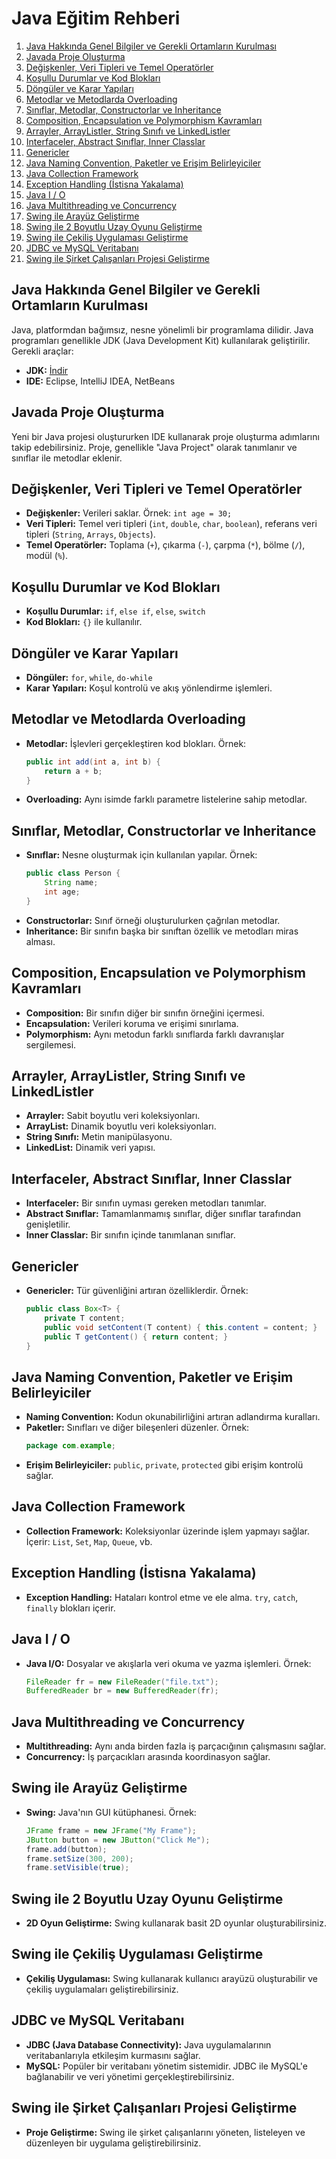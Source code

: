 # Java Eğitim Rehberi

1. [Java Hakkında Genel Bilgiler ve Gerekli Ortamların Kurulması](#java-hakkında-genel-bilgiler-ve-gerekli-ortamların-kurulması)
2. [Javada Proje Oluşturma](#javada-proje-oluşturma)
3. [Değişkenler, Veri Tipleri ve Temel Operatörler](#değişkenler-veri-tipleri-ve-temel-operatörler)
4. [Koşullu Durumlar ve Kod Blokları](#koşullu-durumlar-ve-kod-blokları)
5. [Döngüler ve Karar Yapıları](#döngüler-ve-karar-yapıları)
6. [Metodlar ve Metodlarda Overloading](#metodlar-ve-metodlarda-overloading)
7. [Sınıflar, Metodlar, Constructorlar ve Inheritance](#sınıflar-metodlar-constructorlar-ve-inheritance)
8. [Composition, Encapsulation ve Polymorphism Kavramları](#composition-encapsulation-ve-polymorphism-kavramları)
9. [Arrayler, ArrayListler, String Sınıfı ve LinkedListler](#arrayler-arraylistler-string-sınıfı-ve-linkedlistler)
10. [Interfaceler, Abstract Sınıflar, Inner Classlar](#interfaceler-abstract-sınıflar-inner-classlar)
11. [Genericler](#genericler)
12. [Java Naming Convention, Paketler ve Erişim Belirleyiciler](#java-naming-convention-paketler-ve-erişim-belirleyiciler)
13. [Java Collection Framework](#java-collection-framework)
14. [Exception Handling (İstisna Yakalama)](#exception-handling-istisna-yakalama)
15. [Java I / O](#java-i-o)
16. [Java Multithreading ve Concurrency](#java-multithreading-ve-concurrency)
17. [Swing ile Arayüz Geliştirme](#swing-ile-arayüz-geliştirme)
18. [Swing ile 2 Boyutlu Uzay Oyunu Geliştirme](#swing-ile-2-boyutlu-uzay-oyunu-geliştirme)
19. [Swing ile Çekiliş Uygulaması Geliştirme](#swing-ile-çekiliş-uygulaması-geliştirme)
20. [JDBC ve MySQL Veritabanı](#jdbc-ve-mysql-veritabanı)
21. [Swing ile Şirket Çalışanları Projesi Geliştirme](#swing-ile-şirket-çalışanları-projesi-geliştirme)

## Java Hakkında Genel Bilgiler ve Gerekli Ortamların Kurulması

Java, platformdan bağımsız, nesne yönelimli bir programlama dilidir. Java programları genellikle JDK (Java Development Kit) kullanılarak geliştirilir. Gerekli araçlar:
- **JDK:** [İndir](https://www.oracle.com/java/technologies/javase-jdk11-downloads.html)
- **IDE:** Eclipse, IntelliJ IDEA, NetBeans

## Javada Proje Oluşturma

Yeni bir Java projesi oluştururken IDE kullanarak proje oluşturma adımlarını takip edebilirsiniz. Proje, genellikle "Java Project" olarak tanımlanır ve sınıflar ile metodlar eklenir.

## Değişkenler, Veri Tipleri ve Temel Operatörler

- **Değişkenler:** Verileri saklar. Örnek: `int age = 30;`
- **Veri Tipleri:** Temel veri tipleri (`int`, `double`, `char`, `boolean`), referans veri tipleri (`String`, `Arrays`, `Objects`).
- **Temel Operatörler:** Toplama (`+`), çıkarma (`-`), çarpma (`*`), bölme (`/`), modül (`%`).

## Koşullu Durumlar ve Kod Blokları

- **Koşullu Durumlar:** `if`, `else if`, `else`, `switch`
- **Kod Blokları:** `{}` ile kullanılır.

## Döngüler ve Karar Yapıları

- **Döngüler:** `for`, `while`, `do-while`
- **Karar Yapıları:** Koşul kontrolü ve akış yönlendirme işlemleri.

## Metodlar ve Metodlarda Overloading

- **Metodlar:** İşlevleri gerçekleştiren kod blokları. Örnek:
  ```java
  public int add(int a, int b) {
      return a + b;
  }
  ```
- **Overloading:** Aynı isimde farklı parametre listelerine sahip metodlar.

## Sınıflar, Metodlar, Constructorlar ve Inheritance

- **Sınıflar:** Nesne oluşturmak için kullanılan yapılar. Örnek:
  ```java
  public class Person {
      String name;
      int age;
  }
  ```
- **Constructorlar:** Sınıf örneği oluşturulurken çağrılan metodlar.
- **Inheritance:** Bir sınıfın başka bir sınıftan özellik ve metodları miras alması.

## Composition, Encapsulation ve Polymorphism Kavramları

- **Composition:** Bir sınıfın diğer bir sınıfın örneğini içermesi.
- **Encapsulation:** Verileri koruma ve erişimi sınırlama.
- **Polymorphism:** Aynı metodun farklı sınıflarda farklı davranışlar sergilemesi.

## Arrayler, ArrayListler, String Sınıfı ve LinkedListler

- **Arrayler:** Sabit boyutlu veri koleksiyonları.
- **ArrayList:** Dinamik boyutlu veri koleksiyonları.
- **String Sınıfı:** Metin manipülasyonu.
- **LinkedList:** Dinamik veri yapısı.

## Interfaceler, Abstract Sınıflar, Inner Classlar

- **Interfaceler:** Bir sınıfın uyması gereken metodları tanımlar.
- **Abstract Sınıflar:** Tamamlanmamış sınıflar, diğer sınıflar tarafından genişletilir.
- **Inner Classlar:** Bir sınıfın içinde tanımlanan sınıflar.

## Genericler

- **Genericler:** Tür güvenliğini artıran özelliklerdir. Örnek:
  ```java
  public class Box<T> {
      private T content;
      public void setContent(T content) { this.content = content; }
      public T getContent() { return content; }
  }
  ```

## Java Naming Convention, Paketler ve Erişim Belirleyiciler

- **Naming Convention:** Kodun okunabilirliğini artıran adlandırma kuralları.
- **Paketler:** Sınıfları ve diğer bileşenleri düzenler. Örnek:
  ```java
  package com.example;
  ```
- **Erişim Belirleyiciler:** `public`, `private`, `protected` gibi erişim kontrolü sağlar.

## Java Collection Framework

- **Collection Framework:** Koleksiyonlar üzerinde işlem yapmayı sağlar. İçerir: `List`, `Set`, `Map`, `Queue`, vb.

## Exception Handling (İstisna Yakalama)

- **Exception Handling:** Hataları kontrol etme ve ele alma. `try`, `catch`, `finally` blokları içerir.

## Java I / O

- **Java I/O:** Dosyalar ve akışlarla veri okuma ve yazma işlemleri. Örnek:
  ```java
  FileReader fr = new FileReader("file.txt");
  BufferedReader br = new BufferedReader(fr);
  ```

## Java Multithreading ve Concurrency

- **Multithreading:** Aynı anda birden fazla iş parçacığının çalışmasını sağlar.
- **Concurrency:** İş parçacıkları arasında koordinasyon sağlar.

## Swing ile Arayüz Geliştirme

- **Swing:** Java'nın GUI kütüphanesi. Örnek:
  ```java
  JFrame frame = new JFrame("My Frame");
  JButton button = new JButton("Click Me");
  frame.add(button);
  frame.setSize(300, 200);
  frame.setVisible(true);
  ```

## Swing ile 2 Boyutlu Uzay Oyunu Geliştirme

- **2D Oyun Geliştirme:** Swing kullanarak basit 2D oyunlar oluşturabilirsiniz.

## Swing ile Çekiliş Uygulaması Geliştirme

- **Çekiliş Uygulaması:** Swing kullanarak kullanıcı arayüzü oluşturabilir ve çekiliş uygulamaları geliştirebilirsiniz.

## JDBC ve MySQL Veritabanı

- **JDBC (Java Database Connectivity):** Java uygulamalarının veritabanlarıyla etkileşim kurmasını sağlar.
- **MySQL:** Popüler bir veritabanı yönetim sistemidir. JDBC ile MySQL'e bağlanabilir ve veri yönetimi gerçekleştirebilirsiniz.

## Swing ile Şirket Çalışanları Projesi Geliştirme

- **Proje Geliştirme:** Swing ile şirket çalışanlarını yöneten, listeleyen ve düzenleyen bir uygulama geliştirebilirsiniz.

